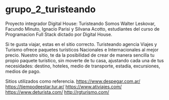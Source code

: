 # grupo_2_turisteando
Proyecto integrador Digital House: Turisteando
Somos Walter Leskovar, Facundo Minuto, Ignacio Parisi y Silvana Acotto, estudiantes del curso de Programacion Full Stack dictado por Digital House.

Si te gusta viajar, estas en el sitio correcto. Turisteando agencia Viajes y Turismo ofrece paquetes turísticos Nacionales e Internacionales al mejor precio. 
Nuestro sitio, te da la posibilidad de crear de manera sencilla tu propio paquete turístico, sin moverte de tu casa,  ajustando cada una de tus necesidades:  destino, hoteles, medio de transporte, estadía, excursiones, medios de pago.

Sitios utilizados como referencia.
https://www.despegar.com.ar/  
https://tiempodeestar.tur.ar/
https://www.ativiajes.com/
https://www.deturista.com/
http://rgturismo.com/

